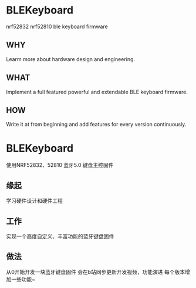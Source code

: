 # BLEKeyboard
nrf52832 nrf52810 ble keyboard firmware

## WHY 
Learm more about hardware design and engineering.

## WHAT
Implement a full featured powerful and extendable BLE keyboard firmware.

## HOW
Write it at from beginning and add features for every version continuously.

# BLEKeyboard
使用NRF52832、52810 蓝牙5.0 键盘主控固件

## 缘起
学习硬件设计和硬件工程

## 工作
实现一个高度自定义、丰富功能的蓝牙键盘固件

## 做法
从0开始开发一块蓝牙键盘固件
会在b站同步更新开发视频，功能演进
每个版本增加一些功能~